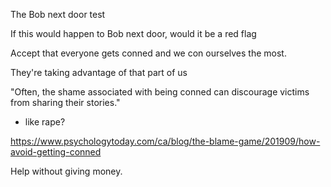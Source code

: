 The Bob next door test

If this would happen to Bob next door, would it be a red flag

Accept that everyone gets conned and we con ourselves the most.

They're taking advantage of that part of us

"Often, the shame associated with being conned can discourage victims from sharing their stories."

* like rape?


https://www.psychologytoday.com/ca/blog/the-blame-game/201909/how-avoid-getting-conned


Help without giving money.

